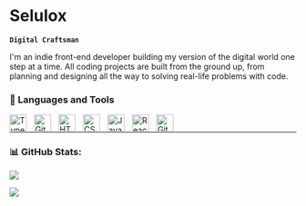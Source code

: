 # Selulox

**`Digital Craftsman`**

I'm an indie front-end developer building my version of the digital world one step at a time. All coding projects are built from the ground up, from planning and designing all the way to solving real-life problems with code.

### 🧰 Languages and Tools
<img align="left" alt="TypeScript" width="30px" style="padding-right:10px;" src="https://cdn.jsdelivr.net/gh/devicons/devicon/icons/typescript/typescript-plain.svg" />
<img align="left" alt="Git" width="30px" style="padding-right:10px;" src="https://cdn.jsdelivr.net/gh/devicons/devicon/icons/git/git-original.svg" />
<img align="left" alt="HTML" width="30px" style="padding-right:10px;" src="https://cdn.jsdelivr.net/gh/devicons/devicon/icons/html5/html5-plain.svg" />
<img align="left" alt="CSS" width="30px" style="padding-right:10px;" src="https://cdn.jsdelivr.net/gh/devicons/devicon/icons/css3/css3-plain.svg" />
<img align="left" alt="JavaScript" width="30px" style="padding-right:10px;" src="https://cdn.jsdelivr.net/gh/devicons/devicon/icons/javascript/javascript-plain.svg" />
<img align="left" alt="React" width="30px" style="padding-right:10px;" src="https://cdn.jsdelivr.net/gh/devicons/devicon/icons/react/react-original.svg" />
<img align="left" alt="GitHub" width="30px" style="padding-right:10px;" src="https://cdn.jsdelivr.net/gh/devicons/devicon/icons/github/github-original.svg" />
<br />



---


### 📊 GitHub Stats:
![](https://github-readme-streak-stats.herokuapp.com/?user=Selulox&theme=dark&hide_border=false)<br/>

![](https://github-readme-stats.vercel.app/api?username=Selulox&theme=dark&hide_border=false&include_all_commits=true&count_private=true)<br/>




